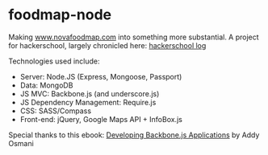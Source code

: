 foodmap-node
============

Making www.novafoodmap.com into something more substantial.  A project for hackerschool, largely chronicled here: [hackerschool log](http://blog.danielna.com/hackerschool)

Technologies used include:
* Server: Node.JS (Express, Mongoose, Passport)
* Data: MongoDB
* JS MVC: Backbone.js (and underscore.js)
* JS Dependency Management: Require.js
* CSS: SASS/Compass
* Front-end: jQuery, Google Maps API + InfoBox.js

Special thanks to this ebook: [Developing Backbone.js Applications](http://addyosmani.github.io/backbone-fundamentals) by Addy Osmani